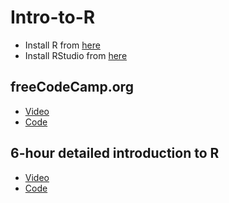 # Intro-to-R
- Install R from [here](https://cloud.r-project.org/)
- Install RStudio from [here](https://posit.co/download/rstudio-desktop/)  
## freeCodeCamp.org  
- [Video](https://youtu.be/_V8eKsto3Ug?si=H7iQury2txCxA7nO)
- [Code](https://github.com/Artur-Arstamyan/R/tree/main/freeCodeCamp.org)
## 6-hour detailed introduction to R 
- [Video](https://youtu.be/NVyOEwOJgNQ?si=o00WdlYbkrfsMmFm)
- [Code](https://github.com/Artur-Arstamyan/R/blob/main/6-Hour%20detailed%20introduction%20to%20R/Code%20of%20the%206-Hour%20detailed%20introduction%20to%20R.R)
